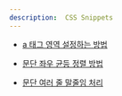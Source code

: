 ```yaml
---
description:  CSS Snippets
---
```


- [a 태그 영역 설정하는 방법](./set-up-link-area.md)

- [문단 좌우 균등 정렬 방법](./text-align-justify.md)

- [문단 여러 줄 말줄임 처리](./line-clamp.md)
